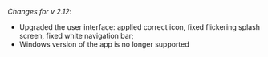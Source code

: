 _Changes for v 2.12_:
- Upgraded the user interface: applied correct icon, fixed flickering splash screen, fixed white navigation bar;
- Windows version of the app is no longer supported
